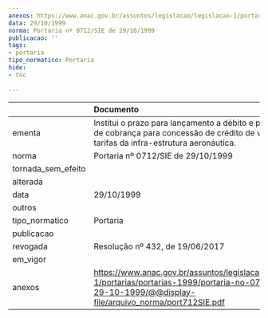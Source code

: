 ```yaml
---
anexos: https://www.anac.gov.br/assuntos/legislacao/legislacao-1/portarias/portarias-1999/portaria-no-0712-sie-de-29-10-1999/@@display-file/arquivo_norma/port712SIE.pdf
data: 29/10/1999
norma: Portaria nº 0712/SIE de 29/10/1999
publicacao: ''
tags:
- portaria
tipo_normatico: Portaria
hide: 
- toc 
 
---
```


|                    | Documento                                                                                                                                                        |
|:-------------------|:-----------------------------------------------------------------------------------------------------------------------------------------------------------------|
| ementa             | Institui o prazo para lançamento a débito e para a revisão de cobrança para concessão de crédito de valores de tarifas da infra-estrutura aeronáutica.           |
| norma              | Portaria nº 0712/SIE de 29/10/1999                                                                                                                               |
| tornada_sem_efeito |                                                                                                                                                                  |
| alterada           |                                                                                                                                                                  |
| data               | 29/10/1999                                                                                                                                                       |
| outros             |                                                                                                                                                                  |
| tipo_normatico     | Portaria                                                                                                                                                         |
| publicacao         |                                                                                                                                                                  |
| revogada           | Resolução nº 432, de 19/06/2017                                                                                                                                  |
| em_vigor           |                                                                                                                                                                  |
| anexos             | https://www.anac.gov.br/assuntos/legislacao/legislacao-1/portarias/portarias-1999/portaria-no-0712-sie-de-29-10-1999/@@display-file/arquivo_norma/port712SIE.pdf |